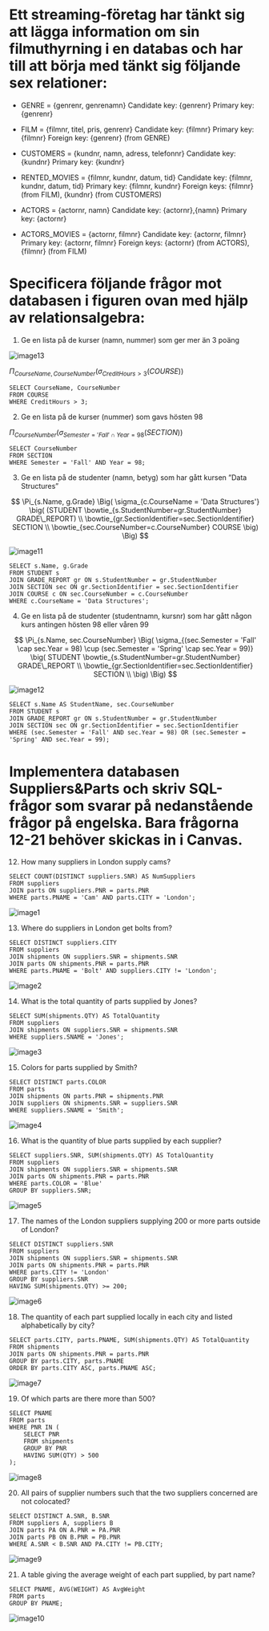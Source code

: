 # Ett streaming-företag har tänkt sig att lägga information om sin filmuthyrning i en databas och har till att börja med tänkt sig följande sex relationer: 
				
- GENRE = {genrenr, genrenamn}
Candidate key: {genrenr}
Primary key: {genrenr}

- FILM = {filmnr, titel, pris, genrenr}
Candidate key: {filmnr}
Primary key: {filmnr}
Foreign key: {genrenr} (from GENRE)

- CUSTOMERS = {kundnr, namn, adress, telefonnr}
Candidate key: {kundnr}
Primary key: {kundnr}

- RENTED_MOVIES = {filmnr, kundnr, datum, tid}
Candidate key: {filmnr, kundnr, datum, tid}
Primary key: {filmnr, kundnr}
Foreign keys: {filmnr} (from FILM), {kundnr} (from CUSTOMERS)

- ACTORS = {actornr, namn}
Candidate key: {actornr},{namn}
Primary key: {actornr}

- ACTORS_MOVIES = {actornr, filmnr}
Candidate key: {actornr, filmnr}
Primary key: {actornr, filmnr}
Foreign keys: {actornr} (from ACTORS), {filmnr} (from FILM)	

# Specificera följande frågor mot databasen i figuren ovan med hjälp av relationsalgebra:

1. Ge en lista på de kurser (namn, nummer) som ger mer än 3 poäng

![image13]()

$\Pi _{CourseName, CourseNumber} (\sigma _{CreditHours > 3} (COURSE))$

```
SELECT CourseName, CourseNumber
FROM COURSE
WHERE CreditHours > 3;
```

2. Ge en lista på de kurser (nummer) som gavs hösten 98

$\Pi _{CourseNumber} (\sigma _{Semester = 'Fall' \cap Year = 98} (SECTION))$
```
SELECT CourseNumber
FROM SECTION
WHERE Semester = 'Fall' AND Year = 98;
```

3. Ge en lista på de studenter (namn, betyg) som har gått kursen ”Data
Structures”

$$
\Pi_{s.Name, g.Grade} \Big(
    \sigma_{c.CourseName = 'Data Structures'} \big(
        (STUDENT \bowtie_{s.StudentNumber=gr.StudentNumber} GRADE\_REPORT) \\
        \bowtie_{gr.SectionIdentifier=sec.SectionIdentifier} SECTION \\
        \bowtie_{sec.CourseNumber=c.CourseNumber} COURSE
    \big)
\Big)
$$

![image11](https://github.com/niuniu268/Database1/blob/master/imgs/Screenshot%202024-02-13%20at%2009.16.17.png?raw=true)

```
SELECT s.Name, g.Grade
FROM STUDENT s
JOIN GRADE_REPORT gr ON s.StudentNumber = gr.StudentNumber
JOIN SECTION sec ON gr.SectionIdentifier = sec.SectionIdentifier
JOIN COURSE c ON sec.CourseNumber = c.CourseNumber
WHERE c.CourseName = 'Data Structures';
```

4. Ge en lista på de studenter (studentnamn, kursnr) som har gått någon
kurs antingen hösten 98 eller våren 99

$$
\Pi_{s.Name, sec.CourseNumber} \Big(
    \sigma_{(sec.Semester = 'Fall' \cap sec.Year = 98) \cup (sec.Semester = 'Spring' \cap sec.Year = 99)} \big(
        STUDENT \bowtie_{s.StudentNumber=gr.StudentNumber} GRADE\_REPORT \\
        \bowtie_{gr.SectionIdentifier=sec.SectionIdentifier} SECTION \\
    \big)
\Big)
$$

![image12](https://github.com/niuniu268/Database1/blob/master/imgs/Screenshot%202024-02-13%20at%2009.16.24.png?raw=true)


```
SELECT s.Name AS StudentName, sec.CourseNumber
FROM STUDENT s
JOIN GRADE_REPORT gr ON s.StudentNumber = gr.StudentNumber
JOIN SECTION sec ON gr.SectionIdentifier = sec.SectionIdentifier
WHERE (sec.Semester = 'Fall' AND sec.Year = 98) OR (sec.Semester = 'Spring' AND sec.Year = 99);
```

# Implementera databasen Suppliers&Parts och skriv SQL-frågor som svarar på nedanstående frågor på engelska. Bara frågorna 12-21 behöver skickas in i Canvas.

12. How many suppliers in London supply cams?

```
SELECT COUNT(DISTINCT suppliers.SNR) AS NumSuppliers
FROM suppliers
JOIN parts ON suppliers.PNR = parts.PNR
WHERE parts.PNAME = 'Cam' AND parts.CITY = 'London';

```

![image1](https://github.com/niuniu268/Database1/blob/master/imgs/Screenshot%202024-02-08%20at%2016.07.24.png?raw=true)

13. Where do suppliers in London get bolts from?

```
SELECT DISTINCT suppliers.CITY
FROM suppliers
JOIN shipments ON suppliers.SNR = shipments.SNR
JOIN parts ON shipments.PNR = parts.PNR
WHERE parts.PNAME = 'Bolt' AND suppliers.CITY != 'London';

```
![image2](https://github.com/niuniu268/Database1/blob/master/imgs/Screenshot%202024-02-13%20at%2009.00.21.png?raw=true)

14. What is the total quantity of parts supplied by Jones?

```
SELECT SUM(shipments.QTY) AS TotalQuantity
FROM suppliers
JOIN shipments ON suppliers.SNR = shipments.SNR
WHERE suppliers.SNAME = 'Jones';
```
![image3](https://github.com/niuniu268/Database1/blob/master/imgs/Screenshot%202024-02-08%20at%2016.15.05.png?raw=true)

15. Colors for parts supplied by Smith?

```
SELECT DISTINCT parts.COLOR
FROM parts
JOIN shipments ON parts.PNR = shipments.PNR
JOIN suppliers ON shipments.SNR = suppliers.SNR
WHERE suppliers.SNAME = 'Smith';
```
![image4](https://github.com/niuniu268/Database1/blob/master/imgs/Screenshot%202024-02-13%20at%2009.00.42.png?raw=true)

16. What is the quantity of blue parts supplied by each supplier?

```
SELECT suppliers.SNR, SUM(shipments.QTY) AS TotalQuantity
FROM suppliers
JOIN shipments ON suppliers.SNR = shipments.SNR
JOIN parts ON shipments.PNR = parts.PNR
WHERE parts.COLOR = 'Blue'
GROUP BY suppliers.SNR;
```

![image5](https://github.com/niuniu268/Database1/blob/master/imgs/Screenshot%202024-02-08%20at%2016.23.26.png?raw=true)

17. The names of the London suppliers supplying 200 or more parts outside of London?

```
SELECT DISTINCT suppliers.SNR
FROM suppliers
JOIN shipments ON suppliers.SNR = shipments.SNR
JOIN parts ON shipments.PNR = parts.PNR
WHERE parts.CITY != 'London'
GROUP BY suppliers.SNR
HAVING SUM(shipments.QTY) >= 200;
```

![image6](https://github.com/niuniu268/Database1/blob/master/imgs/Screenshot%202024-02-08%20at%2016.30.45.png?raw=true)

18. The quantity of each part supplied locally in each city and listed alphabetically by city?

```
SELECT parts.CITY, parts.PNAME, SUM(shipments.QTY) AS TotalQuantity
FROM shipments
JOIN parts ON shipments.PNR = parts.PNR
GROUP BY parts.CITY, parts.PNAME
ORDER BY parts.CITY ASC, parts.PNAME ASC;
```
![image7](https://github.com/niuniu268/Database1/blob/master/imgs/Screenshot%202024-02-08%20at%2016.31.21.png?raw=true)

19. Of which parts are there more than 500?

```
SELECT PNAME
FROM parts
WHERE PNR IN (
    SELECT PNR
    FROM shipments
    GROUP BY PNR
    HAVING SUM(QTY) > 500
);

```
![image8](https://github.com/niuniu268/Database1/blob/master/imgs/Screenshot%202024-02-08%20at%2016.37.19.png?raw=true)

20. All pairs of supplier numbers such that the two suppliers concerned are not colocated?

```
SELECT DISTINCT A.SNR, B.SNR
FROM suppliers A, suppliers B
JOIN parts PA ON A.PNR = PA.PNR
JOIN parts PB ON B.PNR = PB.PNR
WHERE A.SNR < B.SNR AND PA.CITY != PB.CITY;
```
![image9](https://github.com/niuniu268/Database1/blob/master/imgs/Screenshot%202024-02-08%20at%2016.54.35.png?raw=true)

21. A table giving the average weight of each part supplied, by part name?
```
SELECT PNAME, AVG(WEIGHT) AS AvgWeight
FROM parts
GROUP BY PNAME;
```
![image10](https://github.com/niuniu268/Database1/blob/master/imgs/Screenshot%202024-02-08%20at%2016.54.58.png?raw=true)